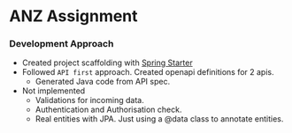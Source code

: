 # ANZ Assignment

### Development Approach
- Created project scaffolding with [Spring Starter](https://start.spring.io/)
- Followed `API first` approach. Created openapi definitions for 2 apis.
    - Generated Java code from API spec.
- Not implemented 
    - Validations for incoming data.
    - Authentication and Authorisation check.
    - Real entities with JPA. Just using a @data class to annotate entities.


